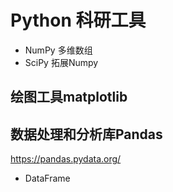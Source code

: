 # Python 科研工具

- NumPy 多维数组
- SciPy 拓展Numpy

## 绘图工具matplotlib

## 数据处理和分析库Pandas

<https://pandas.pydata.org/>

- DataFrame
